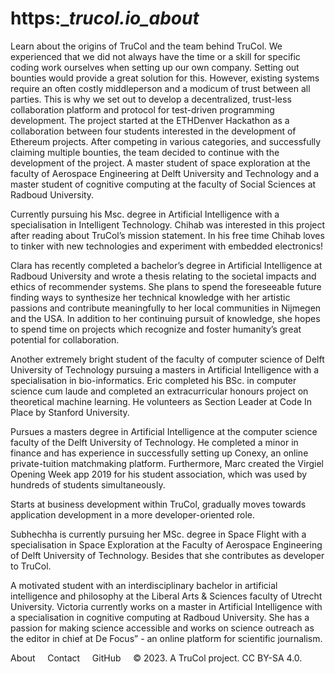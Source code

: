 # https:__trucol.io_about_
Learn about the origins of TruCol and the team behind TruCol.
We experienced that we did not always have the time or a skill for specific coding work ourselves when setting up our own company. Setting out bounties would provide a great solution for this. However, existing systems require an often costly middleperson and a modicum of trust between all parties. This is why we set out to develop a decentralized, trust-less collaboration platform and protocol for test-driven programming development. The project started at the ETHDenver Hackathon as a collaboration between four students interested in the development of Ethereum projects. After competing in various categories, and successfully claiming multiple bounties, the team decided to continue with the development of the project.
A master student of space exploration at the faculty of Aerospace Engineering at Delft University and Technology and a master student of cognitive computing at the faculty of Social Sciences at Radboud University.

Currently pursuing his Msc. degree in Artificial Intelligence with a specialisation in Intelligent Technology. Chihab was interested in this project after reading about TruCol’s mission statement. In his free time Chihab loves to tinker with new technologies and experiment with embedded electronics!

Clara has recently completed a bachelor’s degree in Artificial Intelligence at Radboud University and wrote a thesis relating to the societal impacts and ethics of recommender systems. She plans to spend the foreseeable future finding ways to synthesize her technical knowledge with her artistic passions and contribute meaningfully to her local communities in Nijmegen and the USA. In addition to her continuing pursuit of knowledge, she hopes to spend time on projects which recognize and foster humanity’s great potential for collaboration.

Another extremely bright student of the faculty of computer science of Delft University of Technology pursuing a masters in Artificial Intelligence with a specialisation in bio-informatics. Eric completed his BSc. in computer science cum laude and completed an extracurricular honours project on theoretical machine learning. He volunteers as Section Leader at Code In Place by Stanford University.

Pursues a masters degree in Artificial Intelligence at the computer science faculty of the Delft University of Technology. He completed a minor in finance and has experience in successfully setting up Conexy, an online private-tuition matchmaking platform. Furthermore, Marc created the Virgiel Opening Week app 2019 for his student association, which was used by hundreds of students simultaneously.

Starts at business development within TruCol, gradually moves towards application development in a more developer-oriented role.

Subhechha is currently pursuing her MSc. degree in Space Flight with a specialisation in Space Exploration at the Faculty of Aerospace Engineering of Delft University of Technology. Besides that she contributes as developer to TruCol.

A motivated student with an interdisciplinary bachelor in artificial intelligence and philosophy at the Liberal Arts & Sciences faculty of Utrecht University. Victoria currently works on a master in Artificial Intelligence with a specialisation in cognitive computing at Radboud University. She has a passion for making science accessible and works on science outreach as the editor in chief at De Focus” - an online platform for scientific journalism.

About     Contact     GitHub    
© 2023. A TruCol project. CC BY-SA 4.0.

